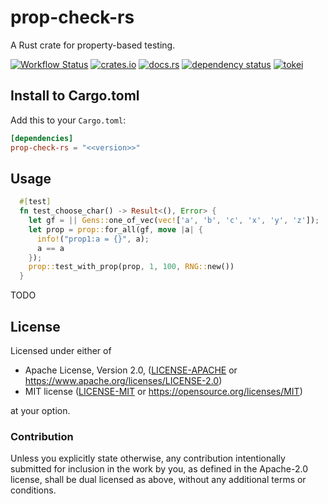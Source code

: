 # prop-check-rs

A Rust crate for property-based testing.

[![Workflow Status](https://github.com/j5ik2o/prop-check-rs/workflows/Rust/badge.svg)](https://github.com/j5ik2o/prop-check-rs/actions?query=workflow%3A%22Rust%22)
[![crates.io](https://img.shields.io/crates/v/prop-check-rs.svg)](https://crates.io/crates/prop-check-rs)
[![docs.rs](https://docs.rs/prop-check-rs/badge.svg)](https://docs.rs/prop-check-rs)
[![dependency status](https://deps.rs/repo/github/j5ik2o/prop-check-rs/status.svg)](https://deps.rs/repo/github/j5ik2o/prop-check-rs)
[![tokei](https://tokei.rs/b1/github/j5ik2o/prop-check-rs)](https://github.com/XAMPPRocky/tokei)

## Install to Cargo.toml

Add this to your `Cargo.toml`:

```toml
[dependencies]
prop-check-rs = "<<version>>"
```

## Usage

```rust
  #[test]
  fn test_choose_char() -> Result<(), Error> {
    let gf = || Gens::one_of_vec(vec!['a', 'b', 'c', 'x', 'y', 'z']);
    let prop = prop::for_all(gf, move |a| {
      info!("prop1:a = {}", a);
      a == a
    });
    prop::test_with_prop(prop, 1, 100, RNG::new())
  }
```

TODO

## License

Licensed under either of

* Apache License, Version 2.0, ([LICENSE-APACHE](LICENSE-APACHE) or https://www.apache.org/licenses/LICENSE-2.0)
* MIT license ([LICENSE-MIT](LICENSE-MIT) or https://opensource.org/licenses/MIT)

at your option.

### Contribution

Unless you explicitly state otherwise, any contribution intentionally submitted for inclusion in the work by you, as defined in the Apache-2.0 license, shall be dual licensed as above, without any additional terms or conditions.
